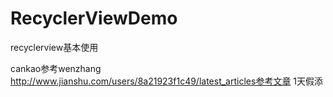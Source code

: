 # RecyclerViewDemo
recyclerview基本使用

cankao参考wenzhang
http://www.jianshu.com/users/8a21923f1c49/latest_articles参考文章
1天假添


